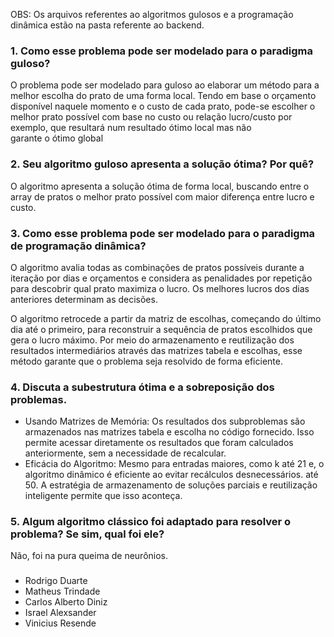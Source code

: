 OBS: Os arquivos referentes ao algoritmos gulosos e a programação dinâmica estão na pasta referente ao backend.

### 1. Como esse problema pode ser modelado para o paradigma guloso?
   O problema pode ser modelado para guloso ao elaborar um método para a melhor escolha do prato de uma forma local.
   Tendo em base o orçamento disponível naquele momento e o custo de cada prato, pode-se escolher o melhor prato possível com base no custo ou relação lucro/custo por exemplo, que resultará num resultado ótimo local mas não garante o ótimo global
### 2. Seu algoritmo guloso apresenta a solução  ótima? Por quê?
O algoritmo apresenta a solução ótima de forma local, buscando entre o array de pratos o melhor prato possível com maior diferença entre lucro e custo.
### 3. Como esse problema pode ser modelado para o paradigma de programação dinâmica? 
O algoritmo avalia todas as combinações de pratos possíveis durante a iteração por dias e orçamentos e considera as penalidades por repetição para descobrir qual prato maximiza o lucro. Os melhores lucros dos dias anteriores determinam as decisões.

O algoritmo retrocede a partir da matriz de escolhas, começando do último dia até o primeiro, para reconstruir a sequência de pratos escolhidos que gera o lucro máximo.
Por meio do armazenamento e reutilização dos resultados intermediários através das matrizes tabela e escolhas, esse método garante que o problema seja resolvido de forma eficiente.
### 4. Discuta a subestrutura  ótima e a sobreposição dos problemas.
- Usando Matrizes de Memória: Os resultados dos subproblemas são armazenados nas matrizes tabela e escolha no código fornecido. Isso permite acessar diretamente os resultados que foram calculados anteriormente, sem a necessidade de recalcular.
- Eficácia do Algoritmo: Mesmo para entradas maiores, como k até 21 e, o algoritmo dinâmico é eficiente ao evitar recálculos desnecessários.
até 50. A estratégia de armazenamento de soluções parciais e reutilização inteligente permite que isso aconteça.
### 5. Algum algoritmo clássico foi adaptado para resolver o problema? Se sim, qual foi ele?
Não, foi na pura queima de neurônios.


###
* Rodrigo Duarte
* Matheus Trindade
* Carlos Alberto Diniz
* Israel Alexsander
* Vinicius Resende
